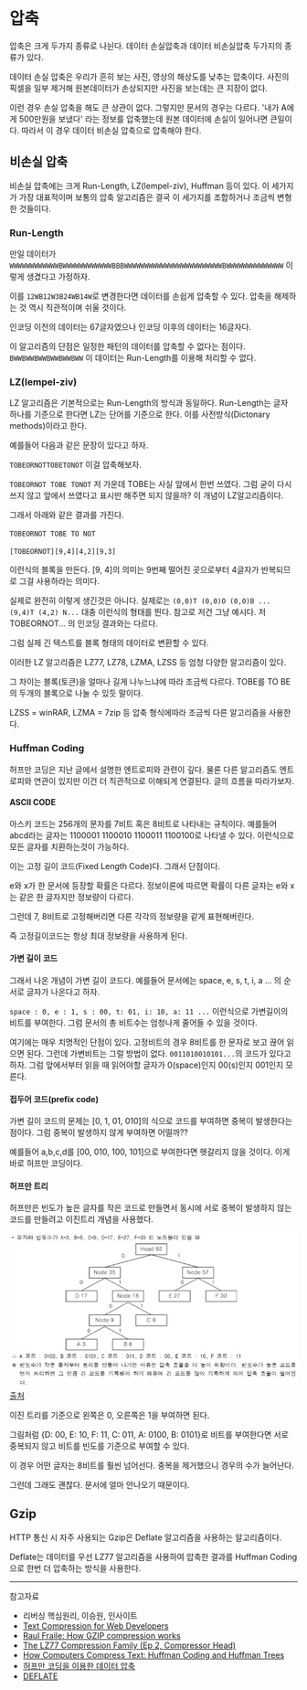 # 압축

압축은 크게 두가지 종류로 나뉜다. 데이터 손실압축과 데이터 비손실압축 두가지의 종류가 있다.

데이터 손실 압축은 우리가 흔히 보는 사진, 영상의 해상도를 낮추는 압축이다. 사진의 픽셀을 일부 제거해 원본데이터가 손상되지만 사진을 보는데는 큰 지장이 없다.

이런 경우 손실 압축을 해도 큰 상관이 없다. 그렇지만 문서의 경우는 다르다.
'내가 A에게 500만원을 보냈다' 라는 정보를 압축했는데 원본 데이터에 손실이 일어나면 큰일이다.
따라서 이 경우 데이터 비손실 압축으로 압축해야 한다.

## 비손실 압축

비손실 압축에는 크게 Run-Length, LZ(lempel-ziv), Huffman 등이 있다. 이 세가지가 가장 대표적이며 보통의 압축 알고리즘은 결국 이 세가지를 조합하거나 조금씩 변형한 것들이다.

### Run-Length

만일 데이터가 `WWWWWWWWWWWWBWWWWWWWWWWWWBBBWWWWWWWWWWWWWWWWWWWWWWWWBWWWWWWWWWWWWWW` 이렇게 생겼다고 가정하자.

이를 `12WB12W3B24WB14W`로 변경한다면 데이터를 손쉽게 압축할 수 있다. 압축을 해제하는 것 역시 직관적이며 쉬울 것이다.

인코딩 이전의 데이터는 67글자였으나 인코딩 이후의 데이터는 16글자다.

이 알고리즘의 단점은 일정한 패턴의 데이터를 압축할 수 없다는 점이다. `BWWBWWBWWBWWBWWBWW` 이 데이터는 Run-Length를 이용해 처리할 수 없다.

### LZ(lempel-ziv)

LZ 알고리즘은 기본적으로는 Run-Length의 방식과 동일하다. Run-Length는 글자 하나를 기준으로 한다면 LZ는 단어를 기준으로 한다. 이를 사전방식(Dictonary methods)이라고 한다.

예를들어 다음과 같은 문장이 있다고 하자.

`TOBEORNOTTOBETONOT` 이걸 압축해보자.

`TOBEORNOT TOBE TONOT` 저 가운데 TOBE는 사실 앞에서 한번 쓰였다. 그럼 굳이 다시 쓰지 않고 앞에서 쓰였다고 표시만 해주면 되지 않을까? 이 개념이 LZ알고리즘이다.

그래서 아래와 같은 결과를 가진다.

`TOBEORNOT TOBE TO NOT`

`[TOBEORNOT][9,4][4,2][9,3]`

이런식의 블록을 만든다. [9, 4]의 의미는 9번째 떨어진 곳으로부터 4글자가 반복되므로 그걸 사용하라는 의미다.

실제로 완전히 이렇게 생긴것은 아니다. 실제로는 `(0,0)T (0,0)O (0,0)B ... (9,4)T (4,2) N...` 대충 이런식의 형태를 띈다. 참고로 저건 그냥 예시다. 저 TOBEORNOT... 의 인코딩 결과와는 다르다.

그럼 실제 긴 텍스트를 블록 형태의 데이터로 변환할 수 있다.

이러한 LZ 알고리즘은 LZ77, LZ78, LZMA, LZSS 등 엄청 다양한 알고리즘이 있다.

그 차이는 블록(토큰)을 얼마나 길게 나누느냐에 따라 조금씩 다르다. TOBE를 TO BE의 두개의 블록으로 나눌 수 있듯 말이다.

LZSS = winRAR, LZMA = 7zip 등 압축 형식에따라 조금씩 다른 알고리즘을 사용한다.

### Huffman Coding

허프만 코딩은 지난 글에서 설명한 엔트로피와 관련이 깊다. 물론 다른 알고리즘도 엔트로피와 연관이 있지만 이건 더 직관적으로 이해되게 연결된다. 글의 흐름을 따라가보자.

#### ASCII CODE

아스키 코드는 256개의 문자를 7비트 혹은 8비트로 나타내는 규칙이다. 예를들어 abcd라는 글자는 1100001 1100010 1100011 1100100로 나타낼 수 있다. 이런식으로 모든 글자를 치환하는것이 가능하다.

이는 고정 길이 코드(Fixed Length Code)다. 그래서 단점이다.

e와 x가 한 문서에 등장할 확률은 다르다. 정보이론에 따르면 확률이 다른 글자는 e와 x는 같은 한 글자지만 정보량이 다르다.

그런데 7, 8비트로 고정해버리면 다른 각각의 정보량을 같게 표현해버린다.

즉 고정길이코드는 항상 최대 정보량을 사용하게 된다.

#### 가변 길이 코드

그래서 나온 개념이 가변 길이 코드다. 예를들어 문서에는 space, e, s, t, i, a ... 의 순서로 글자가 나온다고 하자.

`space : 0, e : 1, s : 00, t: 01, i: 10, a: 11 ...` 이런식으로 가변길이의 비트를 부여한다. 그럼 문서의 총 비트수는 엄청나게 줄어들 수 있을 것이다.

여기에는 매우 치명적인 단점이 있다. 고정비트의 경우 8비트를 한 문자로 보고 끊어 읽으면 된다. 그런데 가변비트는 그럴 방법이 없다. `0011010010101...`의 코드가 있다고 하자. 그럼 앞에서부터 읽을 때 읽어야할 글자가 0(space)인지 00(s)인지 001인지 모른다.

#### 접두어 코드(prefix code)

가변 길이 코드의 문제는 [0, 1, 01, 010]의 식으로 코드를 부여하면 중복이 발생한다는 점이다. 그럼 중복이 발생하지 않게 부여하면 어떨까??

예를들어 a,b,c,d를 [00, 010, 100, 101]으로 부여한다면 헷갈리지 않을 것이다. 이게 바로 허프만 코딩이다.

#### 허프만 트리

허프만은 빈도가 높은 글자를 작은 코드로 만들면서 동시에 서로 중복이 발생하지 않는 코드를 만들려고 이진트리 개념을 사용했다.

![huffman](./huffman.png)
[출처](https://spherez.blog.me/60175047026)

이진 트리를 기준으로 왼쪽은 0, 오른쪽은 1을 부여하면 된다.

그림처럼 {D: 00, E: 10, F: 11, C: 011, A: 0100, B: 0101}로 비트를 부여한다면 서로 중복되지 않고 비트를 빈도를 기준으로 부여할 수 있다.

이 경우 어떤 글자는 8비트를 훨씬 넘어선다. 중복을 제거했으니 경우의 수가 늘어난다.

그런데 그래도 괜찮다. 문서에 얼마 안나오기 때문이다.

## Gzip

HTTP 통신 시 자주 사용되는 Gzip은 Deflate 알고리즘을 사용하는 알고리즘이다.

Deflate는 데이터를 우선 LZ77 알고리즘을 사용하여 압축한 결과를 Huffman Coding으로 한번 더 압축하는 방식을 사용한다.

---

참고자료

- 리버싱 핵심원리, 이승원, 인사이트
- [Text Compression for Web Developers](https://www.html5rocks.com/ko/tutorials/speed/txt-compression/)
- [Raul Fraile: How GZIP compression works](https://2014.jsconf.eu/speakers/raul-fraile-how-gzip-compression-works.html)
- [The LZ77 Compression Family (Ep 2, Compressor Head)](https://www.youtube.com/watch?v=Jqc418tQDkg)
- [How Computers Compress Text: Huffman Coding and Huffman Trees](https://www.youtube.com/watch?v=JsTptu56GM8)
- [허프만 코딩을 이용한 데이터 압축](https://softwareji.tistory.com/5)
- [DEFLATE](https://ko.wikipedia.org/wiki/DEFLATE)

